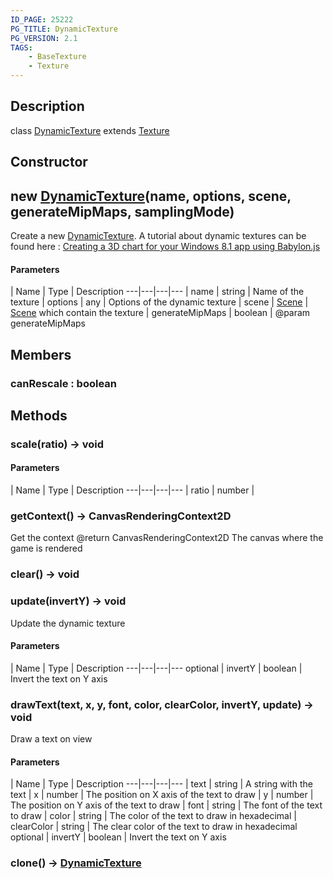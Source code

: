```yaml
---
ID_PAGE: 25222
PG_TITLE: DynamicTexture
PG_VERSION: 2.1
TAGS:
    - BaseTexture
    - Texture
---
```

## Description

class [DynamicTexture](/classes/2.3/DynamicTexture) extends [Texture](/classes/2.3/Texture)



## Constructor

## new [DynamicTexture](/classes/2.3/DynamicTexture)(name, options, scene, generateMipMaps, samplingMode)

Create a new [DynamicTexture](/classes/2.3/DynamicTexture).
A tutorial about dynamic textures can be found here : [Creating a 3D chart for your Windows 8.1 app using Babylon.js](https://www.eternalcoding.com/?p=253)

#### Parameters
 | Name | Type | Description
---|---|---|---
 | name | string |   Name of the texture
 | options | any |   Options of the dynamic texture
 | scene | [Scene](/classes/2.3/Scene) |   [Scene](/classes/2.3/Scene) which contain the texture
 | generateMipMaps | boolean |   @param generateMipMaps
## Members

### canRescale : boolean



## Methods

### scale(ratio) &rarr; void



#### Parameters
 | Name | Type | Description
---|---|---|---
 | ratio | number |   

### getContext() &rarr; CanvasRenderingContext2D

Get the context
@return CanvasRenderingContext2D The canvas where the game is rendered
### clear() &rarr; void


### update(invertY) &rarr; void

Update the dynamic texture

#### Parameters
 | Name | Type | Description
---|---|---|---
optional | invertY | boolean |   Invert the text on Y axis

### drawText(text, x, y, font, color, clearColor, invertY, update) &rarr; void

Draw a text on view

#### Parameters
 | Name | Type | Description
---|---|---|---
 | text | string |   A string with the text
 | x | number |   The position on X axis of the text to draw
 | y | number |   The position on Y axis of the text to draw
 | font | string |   The font of the text to draw
 | color | string |   The color of the text to draw in hexadecimal
 | clearColor | string |   The clear color of the text to draw in hexadecimal
optional | invertY | boolean |   Invert the text on Y axis
### clone() &rarr; [DynamicTexture](/classes/2.3/DynamicTexture)


